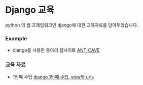 # Django 교육
python 의 웹 프레임워크인 django에 대한 교육자료를 담아두었습니다.

### Example
* django를 사용한 동아리 웹사이트 [ANT-CAVE](https://github.com/CNU-ANT/ANT-Cave)


### 교육 자료
* 1번째 수업 [django 1번째 수업, view와 urls](https://www.slideshare.net/KimHyeockJin/django-90226252)
